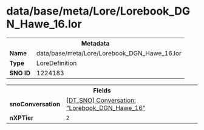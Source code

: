 <h1>data/base/meta/Lore/Lorebook_DGN_Hawe_16.lor</h1><table><tr><th colspan="100%">Metadata</th></tr><tr><td><b>Name</b></td><td>data/base/meta/Lore/Lorebook_DGN_Hawe_16.lor</td></tr><tr><td><b>Type</b></td><td>LoreDefinition</td></tr><tr><td><b>SNO ID</b></td><td>1224183</td></tr></table>

<table><tr><th colspan="100%">Fields</th></tr><tr><td><b>snoConversation</b></td><td><a href="..\Conversation\Lorebook_DGN_Hawe_16.cnv">[DT_SNO] Conversation: "Lorebook_DGN_Hawe_16"</a></td></tr><tr><td><b>nXPTier</b></td><td><code>2</code></td></tr></table>


